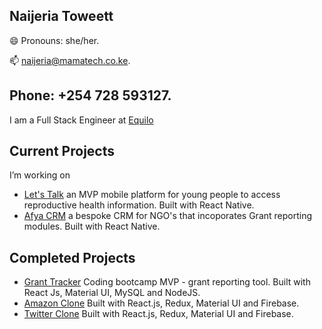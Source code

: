 ## Naijeria Toweett 
😄  Pronouns: she/her.

📫  naijeria@mamatech.co.ke.

Phone:  +254 728 593127.
---
I am a Full Stack Engineer at [Equilo](https://www.equilo.io/) 

## Current Projects

I’m working on
 - [Let's Talk](https://github.com/nashthecoder/letstalk_w) an MVP mobile platform for young people to access reproductive health information. Built with React Native.
 - [Afya CRM](https://github.com/nashthecoder/afya-crm) a bespoke CRM for NGO's that incoporates Grant reporting modules. Built with React Native.


## Completed Projects 

 - [Grant Tracker](https://grant-tracker-mvp.netlify.app) Coding bootcamp MVP - grant reporting tool. Built with React Js, Material UI, MySQL and NodeJS.
 - [Amazon Clone](https://my-amazon-clone-ke.netlify.app) Built with React.js, Redux, Material UI and Firebase. 
 - [Twitter Clone](https://twitter-clone-ke.netlify.app/) Built with React.js, Redux, Material UI and Firebase.







